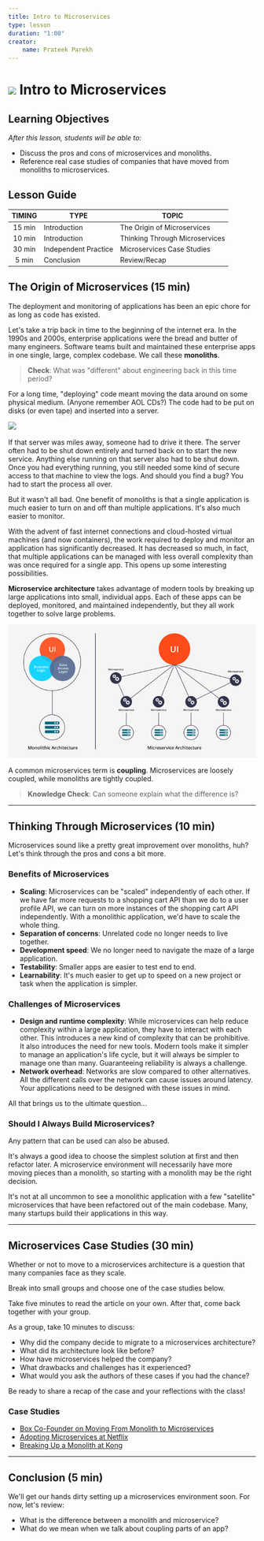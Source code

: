 ```yaml
---
title: Intro to Microservices
type: lesson
duration: "1:00"
creator:
    name: Prateek Parekh
---
```


# ![](https://ga-dash.s3.amazonaws.com/production/assets/logo-9f88ae6c9c3871690e33280fcf557f33.png) Intro to Microservices

## Learning Objectives

*After this lesson, students will be able to:*

- Discuss the pros and cons of microservices and monoliths.
- Reference real case studies of companies that have moved from monoliths to microservices.

## Lesson Guide

| TIMING  | TYPE  | TOPIC  |
|:-:|---|---|
| 15 min | Introduction  | The Origin of Microservices |
| 10 min  | Introduction  | Thinking Through Microservices |
| 30 min  | Independent Practice  | Microservices Case Studies |
| 5 min  | Conclusion  | Review/Recap |

## The Origin of Microservices (15 min)

The deployment and monitoring of applications has been an epic chore for as long as code has existed. 

Let's take a trip back in time to the beginning of the internet era. In the 1990s and 2000s, enterprise applications were the bread and butter of many engineers. Software teams built and maintained these enterprise apps in one single, large, complex codebase. We call these **monoliths**. 

> **Check**: What was "different" about engineering back in this time period? 

For a long time, "deploying" code meant moving the data around on some physical medium. (Anyone remember AOL CDs?) The code had to be put on disks (or even tape) and inserted into a server.

<img src="https://live.staticflickr.com/4108/5064767932_abf922b62c_b.jpg" width=200>

If that server was miles away, someone had to drive it there. The server often had to be shut down entirely and turned back on to start the new service. Anything else running on that server also had to be shut down. Once you had everything running, you still needed some kind of secure access to that machine to view the logs. And should you find a bug? You had to start the process all over.

But it wasn't all bad. One benefit of monoliths is that a single application is much easier to turn on and off than multiple applications. It's also much easier to monitor. 

With the advent of fast internet connections and cloud-hosted virtual machines (and now containers), the work required to deploy and monitor an application has significantly decreased. It has decreased so much, in fact, that multiple applications can be managed with less overall complexity than was once required for a single app. This opens up some interesting possibilities.

**Microservice architecture** takes advantage of modern tools by breaking up large applications into small, individual apps. Each of these apps can be deployed, monitored, and maintained independently, but they all work together to solve large problems. 

![](images/microservice.png)

A common microservices term is **coupling**. Microservices are loosely coupled, while monoliths are tightly coupled.

> **Knowledge Check**: Can someone explain what the difference is?

---

## Thinking Through Microservices (10 min)

Microservices sound like a pretty great improvement over monoliths, huh? Let's think through the pros and cons a bit more.

### Benefits of Microservices

- **Scaling**: Microservices can be "scaled" independently of each other. If we have far more requests to a shopping cart API than we do to a user profile API, we can turn on more instances of the shopping cart API independently. With a monolithic application, we'd have to scale the whole thing.
- **Separation of concerns**: Unrelated code no longer needs to live together.
- **Development speed**: We no longer need to navigate the maze of a large application.
- **Testability**: Smaller apps are easier to test end to end.
- **Learnability**: It's much easier to get up to speed on a new project or task when the application is simpler.

### Challenges of Microservices

- **Design and runtime complexity**: While microservices can help reduce complexity within a large application, they have to interact with each other. This introduces a new kind of complexity that can be prohibitive. It also introduces the need for new tools. Modern tools make it simpler to manage an application's life cycle, but it will always be simpler to manage one than many. Guaranteeing reliability is always a challenge.
- **Network overhead**: Networks are slow compared to other alternatives. All the different calls over the network can cause issues around latency. Your applications need to be designed with these issues in mind.

All that brings us to the ultimate question...

### Should I Always Build Microservices?

Any pattern that can be used can also be abused.

It's always a good idea to choose the simplest solution at first and then refactor later. A microservice environment will necessarily have more moving pieces than a monolith, so starting with a monolith may be the right decision. 

It's not at all uncommon to see a monolithic application with a few "satellite" microservices that have been refactored out of the main codebase. Many, many startups build their applications in this way.

----

## Microservices Case Studies (30 min)

Whether or not to move to a microservices architecture is a question that many companies face as they scale.

Break into small groups and choose one of the case studies below. 

Take five minutes to read the article on your own. After that, come back together with your group.

As a group, take 10 minutes to discuss:

* Why did the company decide to migrate to a microservices architecture?
* What did its architecture look like before?
* How have microservices helped the company?
* What drawbacks and challenges has it experienced?
* What would you ask the authors of these cases if you had the chance?

Be ready to share a recap of the case and your reflections with the class!

### Case Studies

- [Box Co-Founder on Moving From Monolith to Microservices](https://architecht.io/box-co-founder-on-moving-to-microservices-and-the-promise-of-kubernetes-a49f01b1c0c0)
- [Adopting Microservices at Netflix](https://www.nginx.com/blog/adopting-microservices-at-netflix-lessons-for-team-and-process-design/)
- [Breaking Up a Monolith at Kong](https://buttercms.com/books/microservices-for-startups/breaking-up-a-monolith)

----

## Conclusion (5 min)

We'll get our hands dirty setting up a microservices environment soon. For now, let's review:

- What is the difference between a monolith and microservice?
- What do we mean when we talk about coupling parts of an app?
